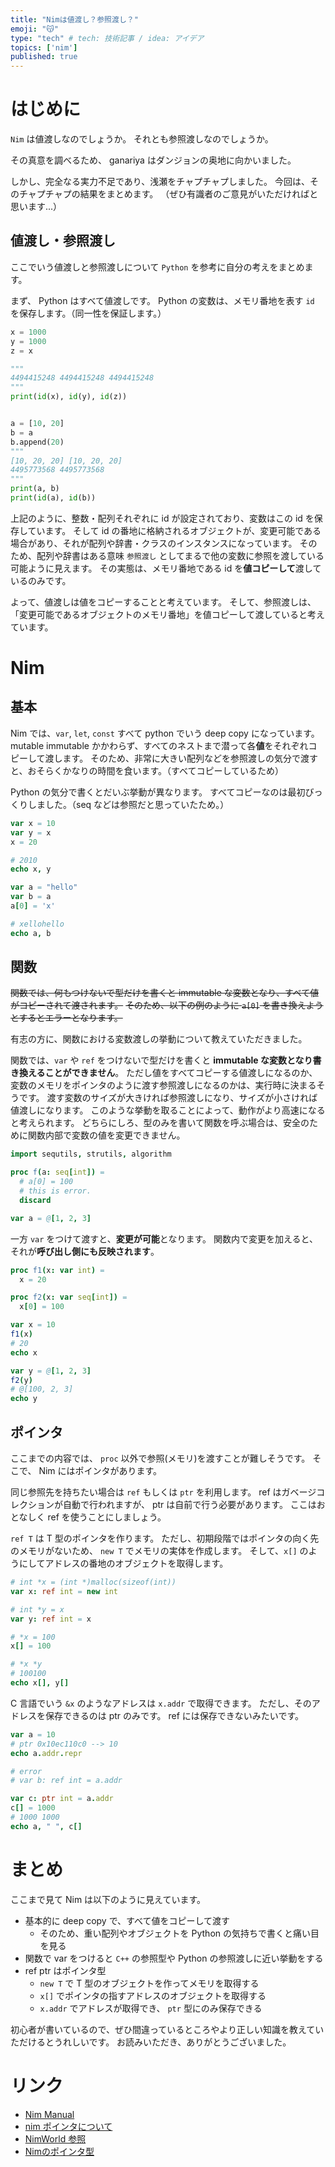 ```yaml
---
title: "Nimは値渡し？参照渡し？"
emoji: "😽"
type: "tech" # tech: 技術記事 / idea: アイデア
topics: ['nim']
published: true
---
```


# はじめに

`Nim` は値渡しなのでしょうか。
それとも参照渡しなのでしょうか。

その真意を調べるため、 ganariya はダンジョンの奥地に向かいました。

しかし、完全なる実力不足であり、浅瀬をチャプチャプしました。
今回は、そのチャプチャプの結果をまとめます。
（ぜひ有識者のご意見がいただければと思います...）

## 値渡し・参照渡し

ここでいう値渡しと参照渡しについて `Python` を参考に自分の考えをまとめます。

まず、 Python はすべて値渡しです。
Python の変数は、メモリ番地を表す `id` を保存します。（同一性を保証します。）

```python
x = 1000
y = 1000
z = x

"""
4494415248 4494415248 4494415248
"""
print(id(x), id(y), id(z))


a = [10, 20]
b = a
b.append(20)
"""
[10, 20, 20] [10, 20, 20]
4495773568 4495773568
"""
print(a, b)
print(id(a), id(b))
```

上記のように、整数・配列それぞれに id が設定されており、変数はこの id を保存しています。
そして id の番地に格納されるオブジェクトが、変更可能である場合があり、それが配列や辞書・クラスのインスタンスになっています。
そのため、配列や辞書はある意味 `参照渡し` としてまるで他の変数に参照を渡している可能ように見えます。
その実態は、メモリ番地である id を**値コピーして**渡しているのみです。

よって、値渡しは値をコピーすることと考えています。
そして、参照渡しは、「変更可能であるオブジェクトのメモリ番地」を値コピーして渡していると考えています。

# Nim

## 基本

Nim では、`var`, `let`, `const` すべて python でいう deep copy になっています。
mutable immutable かかわらず、すべてのネストまで潜って各**値**をそれぞれコピーして渡します。
そのため、非常に大きい配列などを参照渡しの気分で渡すと、おそらくかなりの時間を食います。（すべてコピーしているため）

Python の気分で書くとだいぶ挙動が異なります。
すべてコピーなのは最初びっくりしました。（seq などは参照だと思っていたため。）

```nim
var x = 10
var y = x
x = 20

# 2010
echo x, y

var a = "hello"
var b = a
a[0] = 'x'

# xellohello
echo a, b
```

## 関数

~~関数では、何もつけないで型だけを書くと immutable な変数となり、すべて値がコピーされて渡されます。~~
~~そのため、以下の例のように `a[0]` を書き換えようとするとエラーとなります。~~

有志の方に、関数における変数渡しの挙動について教えていただきました。

関数では、`var` や `ref` をつけないで型だけを書くと **immutable な変数となり書き換えることができません**。
ただし値をすべてコピーする値渡しになるのか、変数のメモリをポインタのように渡す参照渡しになるのかは、実行時に決まるそうです。
渡す変数のサイズが大きければ参照渡しになり、サイズが小さければ値渡しになります。
このような挙動を取ることによって、動作がより高速になると考えられます。
どちらにしろ、型のみを書いて関数を呼ぶ場合は、安全のために関数内部で変数の値を変更できません。


```nim
import sequtils, strutils, algorithm

proc f(a: seq[int]) =
  # a[0] = 100
  # this is error.
  discard

var a = @[1, 2, 3]
```

一方 `var` をつけて渡すと、**変更が可能**となります。
関数内で変更を加えると、それが**呼び出し側にも反映されます**。

```nim
proc f1(x: var int) =
  x = 20

proc f2(x: var seq[int]) =
  x[0] = 100

var x = 10
f1(x)
# 20
echo x

var y = @[1, 2, 3]
f2(y)
# @[100, 2, 3]
echo y
```

## ポインタ

ここまでの内容では、 `proc` 以外で参照(メモリ)を渡すことが難しそうです。
そこで、 Nim にはポインタがあります。

同じ参照先を持ちたい場合は `ref` もしくは `ptr` を利用します。
ref はガベージコレクションが自動で行われますが、 ptr は自前で行う必要があります。
ここはおとなしく ref を使うことにしましょう。

`ref T` は T 型のポインタを作ります。
ただし、初期段階ではポインタの向く先のメモリがないため、 `new T` でメモリの実体を作成します。
そして、`x[]` のようにしてアドレスの番地のオブジェクトを取得します。

```nim
# int *x = (int *)malloc(sizeof(int))
var x: ref int = new int

# int *y = x
var y: ref int = x

# *x = 100
x[] = 100

# *x *y
# 100100
echo x[], y[]
```

C 言語でいう `&x` のようなアドレスは `x.addr` で取得できます。
ただし、そのアドレスを保存できるのは ptr のみです。
ref には保存できないみたいです。

```nim
var a = 10
# ptr 0x10ec110c0 --> 10
echo a.addr.repr

# error
# var b: ref int = a.addr

var c: ptr int = a.addr
c[] = 1000
# 1000 1000
echo a, " ", c[]
```

# まとめ

ここまで見て Nim は以下のように見えています。

- 基本的に deep copy で、すべて値をコピーして渡す
  - そのため、重い配列やオブジェクトを Python の気持ちで書くと痛い目を見る
- 関数で var をつけると `C++` の参照型や Python の参照渡しに近い挙動をする
- ref ptr はポインタ型
  - `new T` で T 型のオブジェクトを作ってメモリを取得する
  - `x[]` でポインタの指すアドレスのオブジェクトを取得する
  - `x.addr` でアドレスが取得でき、 `ptr` 型にのみ保存できる

初心者が書いているので、ぜひ間違っているところやより正しい知識を教えていただけるとうれしいです。
お読みいただき、ありがとうございました。

# リンク

- [Nim Manual](https://nim-lang.org/docs/manual.html)
- [nim ポインタについて](https://qiita.com/honeytrap15/items/5a2d60444795bf92c1c0)
- [NimWorld 参照](https://2vg.github.io/Nim-World/ref/)
- [Nimのポインタ型](https://scrapbox.io/mrsekut-p/Nim%E3%81%AE%E3%83%9D%E3%82%A4%E3%83%B3%E3%82%BF%E5%9E%8B)